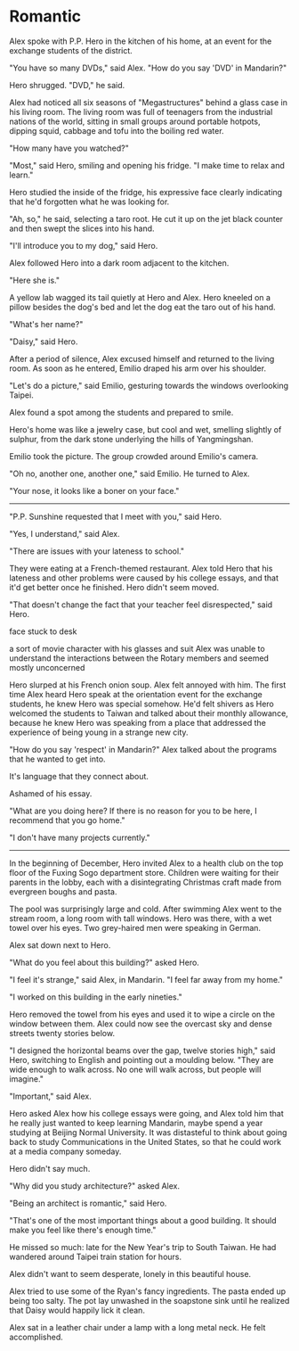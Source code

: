 # Romantic

Alex spoke with P.P. Hero in the kitchen of his home, at an event for the
exchange students of the district.

"You have so many DVDs," said Alex. "How do you say 'DVD' in Mandarin?"

Hero shrugged. "DVD," he said.

Alex had noticed all six seasons of "Megastructures" behind a glass case in his
living room.  The living room was full of teenagers from the industrial nations
of the world, sitting in small groups around portable hotpots, dipping squid,
cabbage and tofu into the boiling red water.

"How many have you watched?"

"Most," said Hero, smiling and opening his fridge. "I make time to relax and
learn."

Hero studied the inside of the fridge, his expressive face clearly indicating
that he'd forgotten what he was looking for.

"Ah, so," he said, selecting a taro root. He cut it up on the jet black counter
and then swept the slices into his hand.

"I'll introduce you to my dog," said Hero.

Alex followed Hero into a dark room adjacent to the kitchen.

"Here she is."

A yellow lab wagged its tail quietly at Hero and Alex. Hero kneeled on a pillow
besides the dog's bed and let the dog eat the taro out of his hand.

"What's her name?"

"Daisy," said Hero.

After a period of silence, Alex excused himself and returned to the living room.
As soon as he entered, Emilio draped his arm over his shoulder.

"Let's do a picture," said Emilio, gesturing towards the windows overlooking
Taipei.

Alex found a spot among the students and prepared to smile.

Hero's home was like a jewelry case, but cool and wet, smelling slightly of
sulphur, from the dark stone underlying the hills of Yangmingshan.

Emilio took the picture. The group crowded around Emilio's camera.

"Oh no, another one, another one," said Emilio.  He turned to Alex.

"Your nose, it looks like a boner on your face."

---

"P.P. Sunshine requested that I meet with you," said Hero.

"Yes, I understand," said Alex.

"There are issues with your lateness to school."

They were eating at a French-themed restaurant. Alex told Hero that his lateness
and other problems were caused by his college essays, and that it'd get better
once he finished. Hero didn't seem moved.

"That doesn't change the fact that your teacher feel disrespected," said Hero.

face stuck to desk

a sort of movie character with his glasses and suit
Alex was unable to understand the interactions between the Rotary members and
seemed mostly unconcerned

Hero slurped at his French onion soup. Alex felt annoyed with him. The first
time Alex heard Hero speak at the orientation event for the exchange students,
he knew Hero was special somehow. He'd felt shivers as Hero welcomed the
students to Taiwan and talked about their monthly allowance, because he knew
Hero was speaking from a place that addressed the experience of being young in a
strange new city.

"How do you say 'respect' in Mandarin?"
Alex talked about the programs that he wanted to get into.

It's language that they connect about.

Ashamed of his essay.

"What are you doing here? If there is no reason for you to be here, I recommend
that you go home."

"I don't have many projects currently."

---

In the beginning of December, Hero invited Alex to a health club on the top
floor of the Fuxing Sogo department store. Children were waiting for their
parents in the lobby, each with a disintegrating Christmas craft made from
evergreen boughs and pasta.

The pool was surprisingly large and cold. After swimming Alex went to the stream
room, a long room with tall windows. Hero was there, with a wet towel over his
eyes. Two grey-haired men were speaking in German.

Alex sat down next to Hero.

"What do you feel about this building?" asked Hero.

"I feel it's strange," said Alex, in Mandarin. "I feel far away from my home."

"I worked on this building in the early nineties."

Hero removed the towel from his eyes and used it to wipe a circle on the window
between them. Alex could now see the overcast sky and dense streets twenty
stories below.

"I designed the horizontal beams over the gap, twelve stories high," said Hero,
switching to English and pointing out a moulding below.  "They are wide enough
to walk across. No one will walk across, but people will imagine."

"Important," said Alex.

Hero asked Alex how his college essays were going, and Alex told him that he
really just wanted to keep learning Mandarin, maybe spend a year studying at
Beijing Normal University. It was distasteful to think about going back to study
Communications in the United States, so that he could work at a media company
someday.

Hero didn't say much.

"Why did you study architecture?" asked Alex.

"Being an architect is romantic," said Hero.



"That's one of the most important things about a good building. It should make
you feel like there's enough time."

He missed so much: late for the New Year's trip to South Taiwan. He had
wandered around Taipei train station for hours.


Alex didn't want to seem desperate, lonely in this beautiful house.

Alex tried to use some of the Ryan's fancy ingredients. The pasta ended up being
too salty. The pot lay unwashed in the soapstone sink until he realized that
Daisy would happily lick it clean.

Alex sat in a leather chair under a lamp with a long metal neck. He felt
accomplished.
